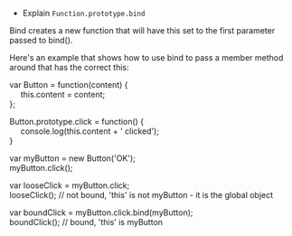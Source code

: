 * Explain `Function.prototype.bind`

Bind creates a new function that will have this set to the first parameter passed to bind().

Here's an example that shows how to use bind to pass a member method around that has the correct this:


var Button = function(content) {<br/>
&nbsp;&nbsp;&nbsp;&nbsp; this.content = content;<br/>
};<br/>

Button.prototype.click = function() {<br/>
&nbsp;&nbsp;&nbsp;&nbsp; console.log(this.content + ' clicked');<br/>
}<br/>

var myButton = new Button('OK');<br/>
myButton.click();<br/>

var looseClick = myButton.click;<br/>
looseClick(); // not bound, 'this' is not myButton - it is the global object<br/>

var boundClick = myButton.click.bind(myButton);<br/>
boundClick(); // bound, 'this' is myButton<br/>